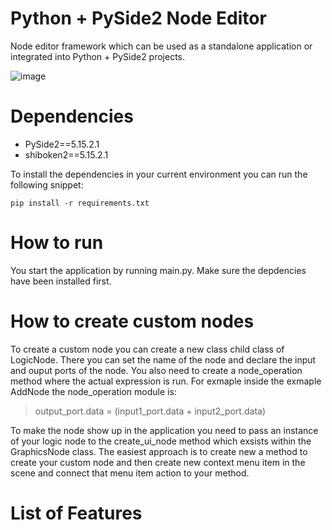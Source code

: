 # Python + PySide2 Node Editor
Node editor framework which can be used as a standalone application or integrated into Python + PySide2 projects.

 ![image](https://github.com/joaen/node-editor-framework/assets/6629861/9a3bac56-ef48-40a8-bf78-44a5ae5ee893)

 # Dependencies
* PySide2==5.15.2.1
* shiboken2==5.15.2.1

To install the dependencies in your current environment you can run the following snippet:
```
pip install -r requirements.txt
```
# How to run
You start the application by running main.py. Make sure the depdencies have been installed first.

# How to create custom nodes
To create a custom node you can create a new class child class of LogicNode. 
There you can set the name of the node and declare the input and ouput ports of the node.
You also need to create a node_operation method where the actual expression is run. For exmaple inside the exmaple AddNode the node_operation module is:
> output_port.data = (input1_port.data + input2_port.data)

To make the node show up in the application you need to pass an instance of your logic node to the create_ui_node method which exsists within the GraphicsNode class.
The easiest approach is to create new a method to create your custom node and then create new context menu item in the scene and connect that menu item action to your method.

# List of Features



